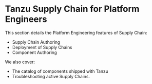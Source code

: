 # Tanzu Supply Chain for Platform Engineers

This section details the Platform Engineering features of Supply Chain:

* Supply Chain Authoring
* Deployment of Supply Chains
* Component Authoring

We also cover:
* The catalog of components shipped with Tanzu
* Troubleshooting active Supply Chains.

